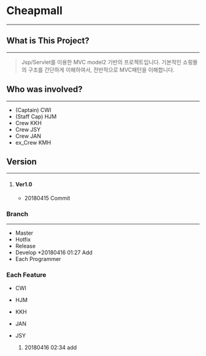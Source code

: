 Cheapmall
=========
***

## What is This Project?
***
> Jsp/Servlet를 이용한 MVC model2 기반의 프로젝트입니다.
> 기본적인 쇼핑몰의 구조를 간단하게 이해하여서, 전반적으로 MVC패턴을 이해합니다.

## Who was involved?
***
* (Captain) 		CWI
* (Staff Cap) 	HJM
* Crew			KKH
* Crew			JSY
* Crew			JAN
* ex_Crew		KMH

## Version
***
1. #### Ver1.0
    * 20180415 Commit


### Branch
***
* Master
* Hotfix
* Release
* Develop
	*20180416 01:27 Add
* Each Programmer

### Each Feature
* CWI

* HJM

* KKH

* JAN

* JSY
	1. 20180416 02:34 add
	